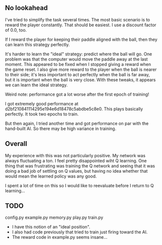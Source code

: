 ## No lookahead

I've tried to simplify the task several times. The most basic scenario
is to reward the player constantly. That should be easiest. I use a
discount factor of 0.0, too.

If I reward the player for keeping their paddle aligned with the ball,
then they can learn this strategy perfectly.

It's harder to learn the "ideal" strategy: predict where the ball will
go. One problem was that the computer would move the paddle away at
the last moment. This appeared to be fixed when I stopped giving a
reward when the game reset. I also give more reward to the player when
the ball is nearer to their side; it's less important to act perfectly
when the ball is far away, but it is important when the ball is very
close. With these tweaks, it appears we can learn the ideal strategy.

Weird note: performance got a lot worse after the first epoch of
training!

I got extremely good performance at
d2bf210841114295e194e6d18478c5abdbe5c8e0. This plays basically
perfectly. It took two epochs to train.

But then again, I tried another time and got performance on par with
the hand-built AI. So there may be high variance in training.

## Overall

My experience with this was not particularly positive. My network was
always fluctuating a ton. I feel pretty disappointed wiht Q
learning. One thing that was frustrating was training the Q network
and seeing that it was doing a bad job of settling on Q values, but
having no idea whether that would mean the learned policy was any
good.

I spent a lot of time on this so I would like to reevaluate before I
return to Q learning...

## TODO

config.py
example.py
memory.py
play.py
train.py

* I have this notion of an "ideal position".
* I also had code previously that tried to train just firing toward the AI.
* The reward code in example.py seems insane...
